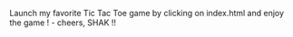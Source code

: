 Launch my favorite Tic Tac Toe game by clicking on index.html and enjoy the game !  - cheers, SHAK !!
